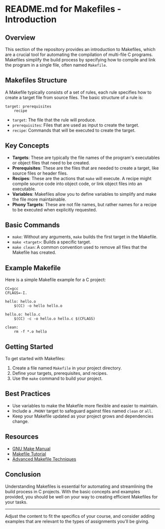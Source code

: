 
# README.md for Makefiles - Introduction

## Overview
This section of the repository provides an introduction to Makefiles, which are a crucial tool for automating the compilation of multi-file C programs. Makefiles simplify the build process by specifying how to compile and link the program in a single file, often named `Makefile`.

## Makefiles Structure
A Makefile typically consists of a set of rules, each rule specifies how to create a target file from source files. The basic structure of a rule is:

```
target: prerequisites
    recipe
```

- `target`: The file that the rule will produce.
- `prerequisites`: Files that are used as input to create the target.
- `recipe`: Commands that will be executed to create the target.

## Key Concepts
- **Targets**: These are typically the file names of the program's executables or object files that need to be created.
- **Prerequisites**: These are the files that are needed to create a target, like source files or header files.
- **Recipes**: These are the actions that `make` will execute. A recipe might compile source code into object code, or link object files into an executable.
- **Variables**: Makefiles allow you to define variables to simplify and make the file more maintainable.
- **Phony Targets**: These are not file names, but rather names for a recipe to be executed when explicitly requested.

## Basic Commands
- `make`: Without any arguments, `make` builds the first target in the Makefile.
- `make <target>`: Builds a specific target.
- `make clean`: A common convention used to remove all files that the Makefile has created.

## Example Makefile
Here is a simple Makefile example for a C project:

```
CC=gcc
CFLAGS=-I.

hello: hello.o
    $(CC) -o hello hello.o

hello.o: hello.c
    $(CC) -c -o hello.o hello.c $(CFLAGS)

clean:
    rm -f *.o hello
```

## Getting Started
To get started with Makefiles:
1. Create a file named `Makefile` in your project directory.
2. Define your targets, prerequisites, and recipes.
3. Use the `make` command to build your project.

## Best Practices
- Use variables to make the Makefile more flexible and easier to maintain.
- Include a `.PHONY` target to safeguard against files named `clean` or `all`.
- Keep your Makefile updated as your project grows and dependencies change.

## Resources
- [GNU Make Manual](https://www.gnu.org/software/make/manual/make.html)
- [Makefile Tutorial](https://makefiletutorial.com/)
- [Advanced Makefile Techniques](http://www.oreilly.com/catalog/make3/book/)

## Conclusion
Understanding Makefiles is essential for automating and streamlining the build process in C projects. With the basic concepts and examples provided, you should be well on your way to creating efficient Makefiles for your tasks.

---

Adjust the content to fit the specifics of your course, and consider adding examples that are relevant to the types of assignments you'll be giving.